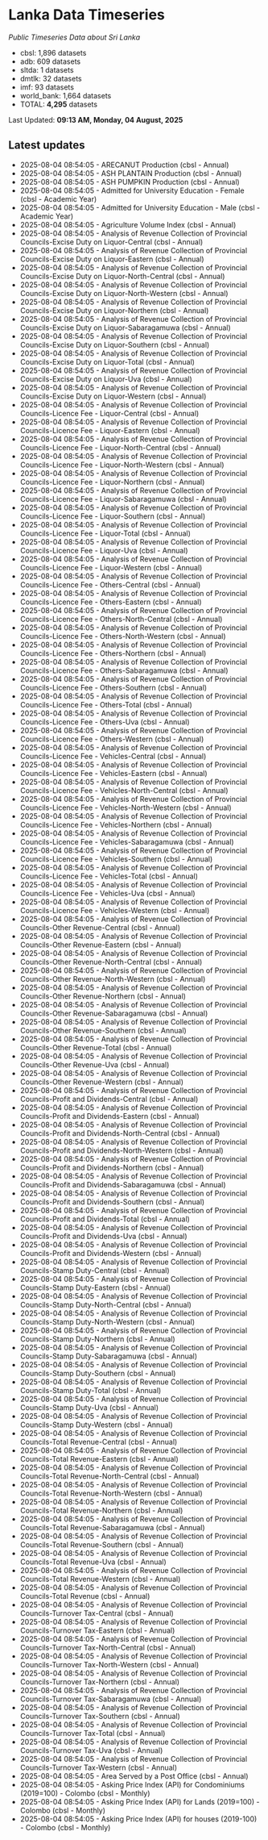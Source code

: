 # Lanka Data Timeseries
*Public Timeseries Data about Sri Lanka*

* cbsl: 1,896 datasets
* adb: 609 datasets
* sltda: 1 datasets
* dmtlk: 32 datasets
* imf: 93 datasets
* world_bank: 1,664 datasets
* TOTAL: **4,295** datasets

Last Updated: **09:13 AM, Monday, 04 August, 2025**

## Latest updates

* 2025-08-04 08:54:05 - ARECANUT Production (cbsl - Annual)
* 2025-08-04 08:54:05 - ASH PLANTAIN Production (cbsl - Annual)
* 2025-08-04 08:54:05 - ASH PUMPKIN Production (cbsl - Annual)
* 2025-08-04 08:54:05 - Admitted for University Education - Female (cbsl - Academic Year)
* 2025-08-04 08:54:05 - Admitted for University Education - Male (cbsl - Academic Year)
* 2025-08-04 08:54:05 - Agriculture Volume Index (cbsl - Annual)
* 2025-08-04 08:54:05 - Analysis of Revenue Collection of Provincial Councils-Excise Duty on Liquor-Central (cbsl - Annual)
* 2025-08-04 08:54:05 - Analysis of Revenue Collection of Provincial Councils-Excise Duty on Liquor-Eastern (cbsl - Annual)
* 2025-08-04 08:54:05 - Analysis of Revenue Collection of Provincial Councils-Excise Duty on Liquor-North-Central (cbsl - Annual)
* 2025-08-04 08:54:05 - Analysis of Revenue Collection of Provincial Councils-Excise Duty on Liquor-North-Western (cbsl - Annual)
* 2025-08-04 08:54:05 - Analysis of Revenue Collection of Provincial Councils-Excise Duty on Liquor-Northern (cbsl - Annual)
* 2025-08-04 08:54:05 - Analysis of Revenue Collection of Provincial Councils-Excise Duty on Liquor-Sabaragamuwa (cbsl - Annual)
* 2025-08-04 08:54:05 - Analysis of Revenue Collection of Provincial Councils-Excise Duty on Liquor-Southern (cbsl - Annual)
* 2025-08-04 08:54:05 - Analysis of Revenue Collection of Provincial Councils-Excise Duty on Liquor-Total (cbsl - Annual)
* 2025-08-04 08:54:05 - Analysis of Revenue Collection of Provincial Councils-Excise Duty on Liquor-Uva (cbsl - Annual)
* 2025-08-04 08:54:05 - Analysis of Revenue Collection of Provincial Councils-Excise Duty on Liquor-Western (cbsl - Annual)
* 2025-08-04 08:54:05 - Analysis of Revenue Collection of Provincial Councils-Licence Fee - Liquor-Central (cbsl - Annual)
* 2025-08-04 08:54:05 - Analysis of Revenue Collection of Provincial Councils-Licence Fee - Liquor-Eastern (cbsl - Annual)
* 2025-08-04 08:54:05 - Analysis of Revenue Collection of Provincial Councils-Licence Fee - Liquor-North-Central (cbsl - Annual)
* 2025-08-04 08:54:05 - Analysis of Revenue Collection of Provincial Councils-Licence Fee - Liquor-North-Western (cbsl - Annual)
* 2025-08-04 08:54:05 - Analysis of Revenue Collection of Provincial Councils-Licence Fee - Liquor-Northern (cbsl - Annual)
* 2025-08-04 08:54:05 - Analysis of Revenue Collection of Provincial Councils-Licence Fee - Liquor-Sabaragamuwa (cbsl - Annual)
* 2025-08-04 08:54:05 - Analysis of Revenue Collection of Provincial Councils-Licence Fee - Liquor-Southern (cbsl - Annual)
* 2025-08-04 08:54:05 - Analysis of Revenue Collection of Provincial Councils-Licence Fee - Liquor-Total (cbsl - Annual)
* 2025-08-04 08:54:05 - Analysis of Revenue Collection of Provincial Councils-Licence Fee - Liquor-Uva (cbsl - Annual)
* 2025-08-04 08:54:05 - Analysis of Revenue Collection of Provincial Councils-Licence Fee - Liquor-Western (cbsl - Annual)
* 2025-08-04 08:54:05 - Analysis of Revenue Collection of Provincial Councils-Licence Fee - Others-Central (cbsl - Annual)
* 2025-08-04 08:54:05 - Analysis of Revenue Collection of Provincial Councils-Licence Fee - Others-Eastern (cbsl - Annual)
* 2025-08-04 08:54:05 - Analysis of Revenue Collection of Provincial Councils-Licence Fee - Others-North-Central (cbsl - Annual)
* 2025-08-04 08:54:05 - Analysis of Revenue Collection of Provincial Councils-Licence Fee - Others-North-Western (cbsl - Annual)
* 2025-08-04 08:54:05 - Analysis of Revenue Collection of Provincial Councils-Licence Fee - Others-Northern (cbsl - Annual)
* 2025-08-04 08:54:05 - Analysis of Revenue Collection of Provincial Councils-Licence Fee - Others-Sabaragamuwa (cbsl - Annual)
* 2025-08-04 08:54:05 - Analysis of Revenue Collection of Provincial Councils-Licence Fee - Others-Southern (cbsl - Annual)
* 2025-08-04 08:54:05 - Analysis of Revenue Collection of Provincial Councils-Licence Fee - Others-Total (cbsl - Annual)
* 2025-08-04 08:54:05 - Analysis of Revenue Collection of Provincial Councils-Licence Fee - Others-Uva (cbsl - Annual)
* 2025-08-04 08:54:05 - Analysis of Revenue Collection of Provincial Councils-Licence Fee - Others-Western (cbsl - Annual)
* 2025-08-04 08:54:05 - Analysis of Revenue Collection of Provincial Councils-Licence Fee - Vehicles-Central (cbsl - Annual)
* 2025-08-04 08:54:05 - Analysis of Revenue Collection of Provincial Councils-Licence Fee - Vehicles-Eastern (cbsl - Annual)
* 2025-08-04 08:54:05 - Analysis of Revenue Collection of Provincial Councils-Licence Fee - Vehicles-North-Central (cbsl - Annual)
* 2025-08-04 08:54:05 - Analysis of Revenue Collection of Provincial Councils-Licence Fee - Vehicles-North-Western (cbsl - Annual)
* 2025-08-04 08:54:05 - Analysis of Revenue Collection of Provincial Councils-Licence Fee - Vehicles-Northern (cbsl - Annual)
* 2025-08-04 08:54:05 - Analysis of Revenue Collection of Provincial Councils-Licence Fee - Vehicles-Sabaragamuwa (cbsl - Annual)
* 2025-08-04 08:54:05 - Analysis of Revenue Collection of Provincial Councils-Licence Fee - Vehicles-Southern (cbsl - Annual)
* 2025-08-04 08:54:05 - Analysis of Revenue Collection of Provincial Councils-Licence Fee - Vehicles-Total (cbsl - Annual)
* 2025-08-04 08:54:05 - Analysis of Revenue Collection of Provincial Councils-Licence Fee - Vehicles-Uva (cbsl - Annual)
* 2025-08-04 08:54:05 - Analysis of Revenue Collection of Provincial Councils-Licence Fee - Vehicles-Western (cbsl - Annual)
* 2025-08-04 08:54:05 - Analysis of Revenue Collection of Provincial Councils-Other Revenue-Central (cbsl - Annual)
* 2025-08-04 08:54:05 - Analysis of Revenue Collection of Provincial Councils-Other Revenue-Eastern (cbsl - Annual)
* 2025-08-04 08:54:05 - Analysis of Revenue Collection of Provincial Councils-Other Revenue-North-Central (cbsl - Annual)
* 2025-08-04 08:54:05 - Analysis of Revenue Collection of Provincial Councils-Other Revenue-North-Western (cbsl - Annual)
* 2025-08-04 08:54:05 - Analysis of Revenue Collection of Provincial Councils-Other Revenue-Northern (cbsl - Annual)
* 2025-08-04 08:54:05 - Analysis of Revenue Collection of Provincial Councils-Other Revenue-Sabaragamuwa (cbsl - Annual)
* 2025-08-04 08:54:05 - Analysis of Revenue Collection of Provincial Councils-Other Revenue-Southern (cbsl - Annual)
* 2025-08-04 08:54:05 - Analysis of Revenue Collection of Provincial Councils-Other Revenue-Total (cbsl - Annual)
* 2025-08-04 08:54:05 - Analysis of Revenue Collection of Provincial Councils-Other Revenue-Uva (cbsl - Annual)
* 2025-08-04 08:54:05 - Analysis of Revenue Collection of Provincial Councils-Other Revenue-Western (cbsl - Annual)
* 2025-08-04 08:54:05 - Analysis of Revenue Collection of Provincial Councils-Profit and Dividends-Central (cbsl - Annual)
* 2025-08-04 08:54:05 - Analysis of Revenue Collection of Provincial Councils-Profit and Dividends-Eastern (cbsl - Annual)
* 2025-08-04 08:54:05 - Analysis of Revenue Collection of Provincial Councils-Profit and Dividends-North-Central (cbsl - Annual)
* 2025-08-04 08:54:05 - Analysis of Revenue Collection of Provincial Councils-Profit and Dividends-North-Western (cbsl - Annual)
* 2025-08-04 08:54:05 - Analysis of Revenue Collection of Provincial Councils-Profit and Dividends-Northern (cbsl - Annual)
* 2025-08-04 08:54:05 - Analysis of Revenue Collection of Provincial Councils-Profit and Dividends-Sabaragamuwa (cbsl - Annual)
* 2025-08-04 08:54:05 - Analysis of Revenue Collection of Provincial Councils-Profit and Dividends-Southern (cbsl - Annual)
* 2025-08-04 08:54:05 - Analysis of Revenue Collection of Provincial Councils-Profit and Dividends-Total (cbsl - Annual)
* 2025-08-04 08:54:05 - Analysis of Revenue Collection of Provincial Councils-Profit and Dividends-Uva (cbsl - Annual)
* 2025-08-04 08:54:05 - Analysis of Revenue Collection of Provincial Councils-Profit and Dividends-Western (cbsl - Annual)
* 2025-08-04 08:54:05 - Analysis of Revenue Collection of Provincial Councils-Stamp Duty-Central (cbsl - Annual)
* 2025-08-04 08:54:05 - Analysis of Revenue Collection of Provincial Councils-Stamp Duty-Eastern (cbsl - Annual)
* 2025-08-04 08:54:05 - Analysis of Revenue Collection of Provincial Councils-Stamp Duty-North-Central (cbsl - Annual)
* 2025-08-04 08:54:05 - Analysis of Revenue Collection of Provincial Councils-Stamp Duty-North-Western (cbsl - Annual)
* 2025-08-04 08:54:05 - Analysis of Revenue Collection of Provincial Councils-Stamp Duty-Northern (cbsl - Annual)
* 2025-08-04 08:54:05 - Analysis of Revenue Collection of Provincial Councils-Stamp Duty-Sabaragamuwa (cbsl - Annual)
* 2025-08-04 08:54:05 - Analysis of Revenue Collection of Provincial Councils-Stamp Duty-Southern (cbsl - Annual)
* 2025-08-04 08:54:05 - Analysis of Revenue Collection of Provincial Councils-Stamp Duty-Total (cbsl - Annual)
* 2025-08-04 08:54:05 - Analysis of Revenue Collection of Provincial Councils-Stamp Duty-Uva (cbsl - Annual)
* 2025-08-04 08:54:05 - Analysis of Revenue Collection of Provincial Councils-Stamp Duty-Western (cbsl - Annual)
* 2025-08-04 08:54:05 - Analysis of Revenue Collection of Provincial Councils-Total Revenue-Central (cbsl - Annual)
* 2025-08-04 08:54:05 - Analysis of Revenue Collection of Provincial Councils-Total Revenue-Eastern (cbsl - Annual)
* 2025-08-04 08:54:05 - Analysis of Revenue Collection of Provincial Councils-Total Revenue-North-Central (cbsl - Annual)
* 2025-08-04 08:54:05 - Analysis of Revenue Collection of Provincial Councils-Total Revenue-North-Western (cbsl - Annual)
* 2025-08-04 08:54:05 - Analysis of Revenue Collection of Provincial Councils-Total Revenue-Northern (cbsl - Annual)
* 2025-08-04 08:54:05 - Analysis of Revenue Collection of Provincial Councils-Total Revenue-Sabaragamuwa (cbsl - Annual)
* 2025-08-04 08:54:05 - Analysis of Revenue Collection of Provincial Councils-Total Revenue-Southern (cbsl - Annual)
* 2025-08-04 08:54:05 - Analysis of Revenue Collection of Provincial Councils-Total Revenue-Uva (cbsl - Annual)
* 2025-08-04 08:54:05 - Analysis of Revenue Collection of Provincial Councils-Total Revenue-Western (cbsl - Annual)
* 2025-08-04 08:54:05 - Analysis of Revenue Collection of Provincial Councils-Total Revenue (cbsl - Annual)
* 2025-08-04 08:54:05 - Analysis of Revenue Collection of Provincial Councils-Turnover Tax-Central (cbsl - Annual)
* 2025-08-04 08:54:05 - Analysis of Revenue Collection of Provincial Councils-Turnover Tax-Eastern (cbsl - Annual)
* 2025-08-04 08:54:05 - Analysis of Revenue Collection of Provincial Councils-Turnover Tax-North-Central (cbsl - Annual)
* 2025-08-04 08:54:05 - Analysis of Revenue Collection of Provincial Councils-Turnover Tax-North-Western (cbsl - Annual)
* 2025-08-04 08:54:05 - Analysis of Revenue Collection of Provincial Councils-Turnover Tax-Northern (cbsl - Annual)
* 2025-08-04 08:54:05 - Analysis of Revenue Collection of Provincial Councils-Turnover Tax-Sabaragamuwa (cbsl - Annual)
* 2025-08-04 08:54:05 - Analysis of Revenue Collection of Provincial Councils-Turnover Tax-Southern (cbsl - Annual)
* 2025-08-04 08:54:05 - Analysis of Revenue Collection of Provincial Councils-Turnover Tax-Total (cbsl - Annual)
* 2025-08-04 08:54:05 - Analysis of Revenue Collection of Provincial Councils-Turnover Tax-Uva (cbsl - Annual)
* 2025-08-04 08:54:05 - Analysis of Revenue Collection of Provincial Councils-Turnover Tax-Western (cbsl - Annual)
* 2025-08-04 08:54:05 - Area Served by a Post Office (cbsl - Annual)
* 2025-08-04 08:54:05 - Asking Price Index (API) for Condominiums (2019=100) - Colombo (cbsl - Monthly)
* 2025-08-04 08:54:05 - Asking Price Index (API) for Lands (2019=100) - Colombo (cbsl - Monthly)
* 2025-08-04 08:54:05 - Asking Price Index (API) for houses (2019-100) - Colombo (cbsl - Monthly)
